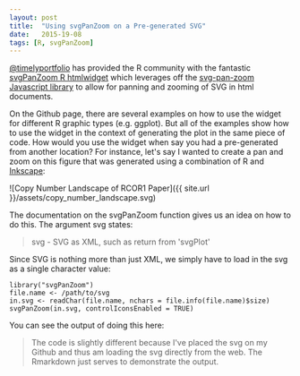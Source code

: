 ```yaml
---
layout: post
title:  "Using svgPanZoom on a Pre-generated SVG"
date:   2015-19-08
tags: [R, svgPanZoom]
---
```


[@timelyportfolio](twitter.com/timelyportfolio) has provided the R community with the fantastic [svgPanZoom R htmlwidget](https://github.com/timelyportfolio/svgPanZoom) which leverages off the [svg-pan-zoom Javascript library](https://github.com/ariutta/svg-pan-zoom) to allow for panning and zooming of SVG in html documents.

On the Github page, there are several examples on how to use the widget for different R graphic types (e.g. ggplot). But all of the examples show how to use the widget in the context of generating the plot in the same piece of code. How would you use the widget when say you had a pre-generated from another location? For instance, let's say I wanted to create a pan and zoom on this figure that was generated using a combination of R and [Inkscape](https://inkscape.org):

![Copy Number Landscape of RCOR1 Paper]({{ site.url }}/assets/copy_number_landscape.svg)

The documentation on the svgPanZoom function gives us an idea on how to do this. The argument svg states:

> svg - SVG as XML, such as return from 'svgPlot'

Since SVG is nothing more than just XML, we simply have to load in the svg as a single character value:

```{r}
library("svgPanZoom")
file.name <- /path/to/svg
in.svg <- readChar(file.name, nchars = file.info(file.name)$size)
svgPanZoom(in.svg, controlIconsEnabled = TRUE)
```

You can see the output of doing this here:

> The code is slightly different because I've placed the svg on my Github and thus am loading the svg directly from the web. The Rmarkdown just serves to demonstrate the output.

